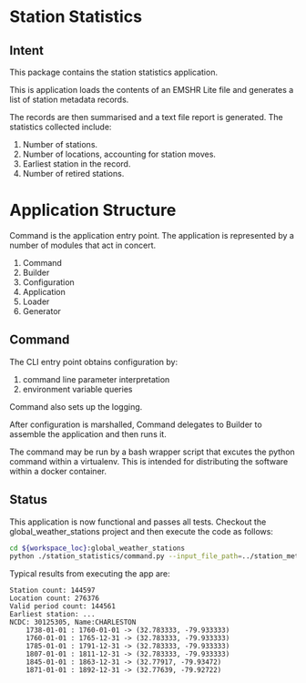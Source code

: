 # Station Statistics

## Intent

This package contains the station statistics application.

This is application loads the contents of an EMSHR Lite file
and generates a list of station metadata records.

The records are then summarised and a text file report is generated.
The statistics collected include:
1. Number of stations.
1. Number of locations, accounting for station moves.
1. Earliest station in the record.
1. Number of retired stations.

# Application Structure

Command is the application entry point.
The application is represented by a number of modules that act in concert.

1. Command
1. Builder
1. Configuration
1. Application
1. Loader
1. Generator

## Command

The CLI entry point obtains configuration by:

1. command line parameter interpretation
1. environment variable queries

Command also sets up the logging.

After configuration is marshalled, Command delegates to Builder to assemble the application and then runs it.

The command may be run by a bash wrapper script 
that excutes the python command within a virtualenv. 
This is intended for distributing the software within a docker container.

## Status

This application is now functional and passes all tests.
Checkout the global_weather_stations project and then execute the code as follows:
``` bash
cd ${workspace_loc}:global_weather_stations
python ./station_statistics/command.py --input_file_path=../station_metadata_originals/emshr_lite.txt --output_file_path=../station_metadata/emshr_lite_stats.txt

```
Typical results from executing the app are:
```
Station count: 144597
Location count: 276376
Valid period count: 144561
Earliest station: ...
NCDC: 30125305, Name:CHARLESTON
    1738-01-01 : 1760-01-01 -> (32.783333, -79.933333)
    1760-01-01 : 1765-12-31 -> (32.783333, -79.933333)
    1785-01-01 : 1791-12-31 -> (32.783333, -79.933333)
    1807-01-01 : 1811-12-31 -> (32.783333, -79.933333)
    1845-01-01 : 1863-12-31 -> (32.77917, -79.93472)
    1871-01-01 : 1892-12-31 -> (32.77639, -79.92722)
```
